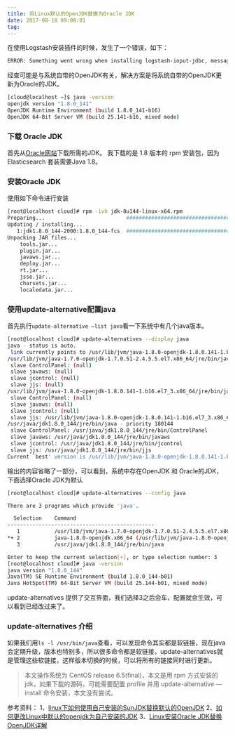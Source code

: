 ```yaml
---
title: 将Linux默认的OpenJDK替换为Oracle JDK
date: 2017-08-18 09:08:01
tag: 
---
```


在使用Logstash安装插件的时候，发生了一个错误，如下：
```bash
ERROR: Something went wrong when installing logstash-input-jdbc, message: java.security.KeyException
```
经查可能是与系统自带的OpenJDK有关，解决方案是将系统自带的OpenJDK更新为Oracle的JDK。
```bash
[cloud@localhost ~]$ java -version
openjdk version "1.8.0_141"
OpenJDK Runtime Environment (build 1.8.0_141-b16)
OpenJDK 64-Bit Server VM (build 25.141-b16, mixed mode)
```

### 下载 Oracle JDK
首先从[Oracle网站](http://www.oracle.com/technetwork/java/javase/downloads/jdk8-downloads-2133151.html)下载所需的JDK。
我下载的是 1.8 版本的 rpm 安装包，因为 Elasticsearch 套装需要Java 1.8。

### 安装Oracle JDK
使用如下命令进行安装
```bash
[root@localhost cloud]# rpm -ivh jdk-8u144-linux-x64.rpm 
Preparing...                          ################################# [100%]
Updating / installing...
   1:jdk1.8.0_144-2000:1.8.0_144-fcs  ################################# [100%]
Unpacking JAR files...
    tools.jar...
    plugin.jar...
    javaws.jar...
    deploy.jar...
    rt.jar...
    jsse.jar...
    charsets.jar...
    localedata.jar...
```

### 使用update-alternative配置java
首先执行```update-alternative —list java```看一下系统中有几个java版本。
```bash
[root@localhost cloud]# update-alternatives --display java
java - status is auto.
 link currently points to /usr/lib/jvm/java-1.8.0-openjdk-1.8.0.141-1.b16.el7_3.x86_64/jre/bin/java
/usr/lib/jvm/java-1.7.0-openjdk-1.7.0.51-2.4.5.5.el7.x86_64/jre/bin/java - priority 170051
 slave ControlPanel: (null)
 slave javaws: (null)
 slave jcontrol: (null)
 slave jjs: (null)
/usr/lib/jvm/java-1.8.0-openjdk-1.8.0.141-1.b16.el7_3.x86_64/jre/bin/java - family java-1.8.0-openjdk.x86_64 priority 1800141
 slave ControlPanel: (null)
 slave javaws: (null)
 slave jcontrol: (null)
 slave jjs: /usr/lib/jvm/java-1.8.0-openjdk-1.8.0.141-1.b16.el7_3.x86_64/jre/bin/jjs
/usr/java/jdk1.8.0_144/jre/bin/java - priority 180144
 slave ControlPanel: /usr/java/jdk1.8.0_144/jre/bin/ControlPanel
 slave javaws: /usr/java/jdk1.8.0_144/jre/bin/javaws
 slave jcontrol: /usr/java/jdk1.8.0_144/jre/bin/jcontrol
 slave jjs: /usr/java/jdk1.8.0_144/jre/bin/jjs
Current `best' version is /usr/lib/jvm/java-1.8.0-openjdk-1.8.0.141-1.b16.el7_3.x86_64/jre/bin/java.
```
输出的内容省略了一部分，可以看到，系统中存在OpenJDK 和 Oracle的JDK，下面选择Oracle JDK为默认
```bash
[root@localhost cloud]# update-alternatives --config java

There are 3 programs which provide 'java'.

  Selection    Command
-----------------------------------------------
   1           /usr/lib/jvm/java-1.7.0-openjdk-1.7.0.51-2.4.5.5.el7.x86_64/jre/bin/java
*+ 2           java-1.8.0-openjdk.x86_64 (/usr/lib/jvm/java-1.8.0-openjdk-1.8.0.141-1.b16.el7_3.x86_64/jre/bin/java)
   3           /usr/java/jdk1.8.0_144/jre/bin/java

Enter to keep the current selection[+], or type selection number: 3
[root@localhost cloud]# java -version
java version "1.8.0_144"
Java(TM) SE Runtime Environment (build 1.8.0_144-b01)
Java HotSpot(TM) 64-Bit Server VM (build 25.144-b01, mixed mode)
```
update-alternatives 提供了交互界面，我们选择3之后会车，配置就会生效，可以看到已经改过来了。

### update-alternatives 介绍
如果我们用```ls -l /usr/bin/java```查看，可以发现命令其实都是软链接，现在java会定期升级，版本也特别多，所以很多命令都是软链接，update-alternatives就是管理这些软链接，这样版本切换的时候，可以将所有的链接同时进行更新。
> 本文操作系统为 CentOS release 6.5(final)，本文是用 rpm 方式安装的jdk，如果下载的源码，可能需要配置 profile 并用 update-alternative —install 命令安装，本文没有尝试。

参考资料：
1、[linux下如何使用自己安装的SunJDK替换默认的OpenJDK](http://blog.csdn.net/rj042/article/details/72034650)
2、[如何更改Linux中默认的openjdk为自己安装的JDK](http://blog.csdn.net/kkdelta/article/details/50365323)
3、[Linux安装Oracle JDK替换OpenJDK详解](http://www.cnblogs.com/gavinyinyuan/p/4227720.html)












